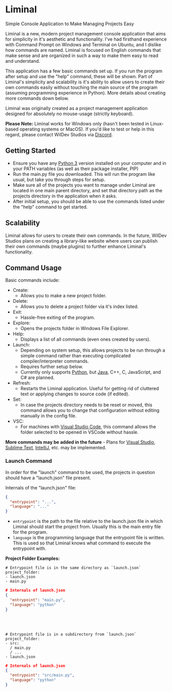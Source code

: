 # Liminal
Simple Console Application to Make Managing Projects Easy

Liminal is a new, modern project management console application that aims for simplicity in it's aesthetic and functionality.
I've had firsthand experience with Command Prompt on Windows and Terminal on Ubuntu, and I dislike how commands are named.
Liminal is focused on English commands that make sense and are organized in such a way to make them easy to read and understand.

This application has a few basic commands set up. If you run the program after setup and use the "help" command, these will be shown.
Part of Liminal's simplicity and scalability is it's ability to allow users to create their own commands easily without touching the main source of the program (assuming programming experience in Python).
More details about creating more commands down below.

Liminal was originally created as a project management application designed for absolutely no mouse-usage (strictly keyboard).

**Please Note:**
Liminal works for Windows only (hasn't been tested in Linux-based operating systems or MacOS). If you'd like to test or help in this regard, please contact WilDev Studios via [Discord](https://www.discord.gg/4Ggybyy87d).

## Getting Started
- Ensure you have any [Python 3](https://www.python.org/downloads/) version installed on your computer and in your PATH variables (as well as their package installer, PIP)
- Run the main.py file you downloaded. This will run the program like usual, but take you through steps for setup.
- Make sure all of the projects you want to manage under Liminal are located in one main parent directory, and set that directory path as the projects directory in the application when it asks.
- After initial setup, you should be able to use the commands listed under the "help" command to get started.

## Scalability
Liminal allows for users to create their own commands. In the future, WilDev Studios plans on creating a library-like website where users can publish their own commands (maybe plugins) to further enhance Liminal's functionality.

## Command Usage
Basic commands include:
- Create:
  - Allows you to make a new project folder.
- Delete:
  - Allows you to delete a project folder via it's index listed.
- Exit:
  - Hassle-free exiting of the program.
- Explore:
  - Opens the projects folder in Windows File Explorer.
- Help:
  - Displays a list of all commands (even ones created by users).
- Launch:
  - Depending on system setup, this allows projects to be run through a simple command rather than executing complicated compiler/interpreter commands.
  - Requires further setup below.
  - Currently only supports [Python](https://www.python.org/), but [Java](https://www.java.com/en/), C++, C, JavaScript, and C# are planned.
- Refresh:
  - Restarts the Liminal application. Useful for getting rid of cluttered text or applying changes to source code (if edited).
- Set:
  - In case the projects directory needs to be reset or moved, this command allows you to change that configuration without editing manually in the config file.
- VSC:
  - For machines with [Visual Studio Code](https://code.visualstudio.com/), this command allows the folder selected to be opened in VSCode without hassle.

**More commands may be added in the future** - 
Plans for [Visual Studio](https://visualstudio.microsoft.com/), [Sublime Text](https://www.sublimetext.com/), [IntelliJ](https://www.jetbrains.com/idea/), etc. may be implemented.

### Launch Command
In order for the "launch" command to be used, the projects in question should have a "launch.json" file present.

Internals of the "launch.json" file:
```json
{
  "entrypoint": "...",
  "language": "..."
}
```

- `entrypoint` is the path to the file relative to the launch.json file in which Liminal should start the project from. Usually this is the main entry file for the program.
- `language` is the programming language that the entrypoint file is written. This is used so that Liminal knows what command to execute the entrypoint with.

**Project Folder Examples:**
```
# Entrypoint file is in the same directory as `launch.json`
project_folder:
- launch.json
- main.py
```
```json
# Internals of launch.json
{
  "entrypoint": "main.py",
  "language": "python"
}
```
<br><br>
```
# Entrypoint file is in a subdirectory from `launch.json`
project_folder:
- src:
  / main.py
  / ...
- launch.json
```
```json
# Internals of launch.json
{
  "entrypoint": "src/main.py",
  "language": "python"
}
```
